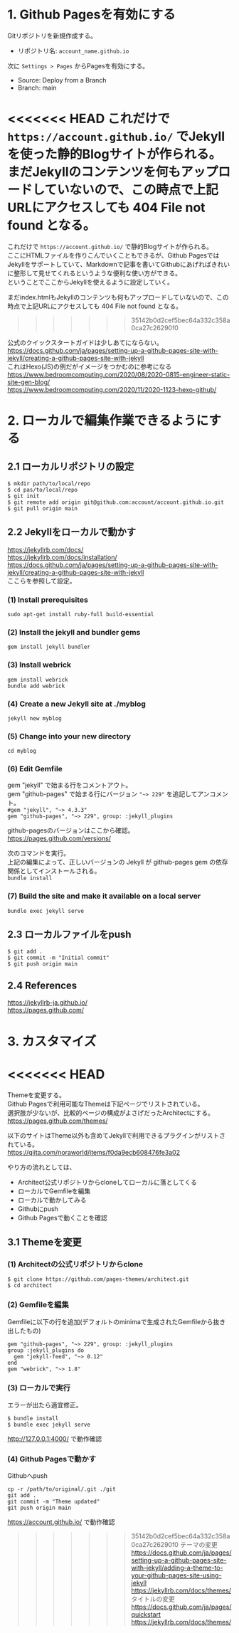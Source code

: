 

# 1. Github Pagesを有効にする
Gitリポジトリを新規作成する。<br>
- リポジトリ名: `account_name.github.io`<br>

次に `Settings > Pages` からPagesを有効にする。
- Source: Deploy from a Branch
- Branch: main

<<<<<<< HEAD
これだけで `https://account.github.io/` でJekyllを使った静的Blogサイトが作られる。<br>
まだJekyllのコンテンツを何もアップロードしていないので、この時点で上記URLにアクセスしても 404 File not found となる。
=======
これだけで `https://account.github.io/` で静的Blogサイトが作られる。<br>
ここにHTMLファイルを作りこんでいくこともできるが、Github PagesではJekyllをサポートしていて、Markdownで記事を書いてGithubにあげればきれいに整形して見せてくれるというような便利な使い方ができる。<br>
ということでここからJekyllを使えるように設定していく。

まだindex.htmlもJekyllのコンテンツも何もアップロードしていないので、この時点で上記URLにアクセスしても 404 File not found となる。
>>>>>>> 35142b0d2cef5bec64a332c358a0ca27c26290f0

公式のクイックスタートガイドは少しあてにならない。<br>
https://docs.github.com/ja/pages/setting-up-a-github-pages-site-with-jekyll/creating-a-github-pages-site-with-jekyll<br>
これはHexo(JS)の例だがイメージをつかむのに参考になる<br>
https://www.bedroomcomputing.com/2020/08/2020-0815-engineer-static-site-gen-blog/<br>
https://www.bedroomcomputing.com/2020/11/2020-1123-hexo-github/

# 2. ローカルで編集作業できるようにする
## 2.1 ローカルリポジトリの設定
```
$ mkdir path/to/local/repo
$ cd pas/to/local/repo
$ git init
$ git remote add origin git@github.com:account/account.github.io.git
$ git pull origin main
```

## 2.2 Jekyllをローカルで動かす
https://jekyllrb.com/docs/<br>
https://jekyllrb.com/docs/installation/<br>
https://docs.github.com/ja/pages/setting-up-a-github-pages-site-with-jekyll/creating-a-github-pages-site-with-jekyll<br>
ここらを参照して設定。

### (1) Install prerequisites
`sudo apt-get install ruby-full build-essential`

### (2) Install the jekyll and bundler gems
`gem install jekyll bundler`

### (3) Install webrick
`gem install webrick`<br>
`bundle add webrick`

### (4) Create a new Jekyll site at ./myblog
`jekyll new myblog`

### (5) Change into your new directory<br>
`cd myblog`

### (6) Edit Gemfile
gem "jekyll" で始まる行をコメントアウト。<br>
gem "github-pages" で始まる行にバージョン `"~> 229"` を追記してアンコメント。<br>
`#gem "jekyll", "~> 4.3.3"`<br>
`gem "github-pages", "~> 229", group: :jekyll_plugins`

github-pagesのバージョンはここから確認。<br>
https://pages.github.com/versions/

次のコマンドを実行。<br>
上記の編集によって、正しいバージョンの Jekyll が github-pages gem の依存関係としてインストールされる。<br>
`bundle install`

### (7) Build the site and make it available on a local server
`bundle exec jekyll serve`

## 2.3 ローカルファイルをpush
```
$ git add .
$ git commit -m "Initial commit"
$ git push origin main
```

## 2.4 References
https://jekyllrb-ja.github.io/<br>
https://pages.github.com/

# 3. カスタマイズ
<<<<<<< HEAD
=======
Themeを変更する。<br>
Github Pagesで利用可能なThemeは下記ページでリストされている。<br>
選択肢が少ないが、比較的ページの構成がよさげだったArchitectにする。<br>
https://pages.github.com/themes/<br>

以下のサイトはTheme以外も含めてJekyllで利用できるプラグインがリストされている。<br>
https://qiita.com/noraworld/items/f0da9ecb608476fe3a02

やり方の流れとしては、<br>
- Architect公式リポジトリからcloneしてローカルに落としてくる
- ローカルでGemfileを編集
- ローカルで動かしてみる
- Githubにpush
- Github Pagesで動くことを確認

## 3.1 Themeを変更
### (1) Architectの公式リポジトリからclone
```
$ git clone https://github.com/pages-themes/architect.git
$ cd architect
```

### (2) Gemfileを編集
Gemfileに以下の行を追加(デフォルトのminimaで生成されたGemfileから抜き出したもの)
```
gem "github-pages", "~> 229", group: :jekyll_plugins
group :jekyll_plugins do
  gem "jekyll-feed", "~> 0.12"
end
gem "webrick", "~> 1.8"
```

### (3) ローカルで実行
エラーが出たら適宜修正。
```
$ bundle install
$ bundle exec jekyll serve
```
http://127.0.0.1:4000/ で動作確認

### (4) Github Pagesで動かす
Githubへpush
```
cp -r /path/to/original/.git ./git
git add .
git commit -m "Theme updated"
git push origin main
```
https://account.github.io/ で動作確認


>>>>>>> 35142b0d2cef5bec64a332c358a0ca27c26290f0
テーマの変更<br>
https://docs.github.com/ja/pages/setting-up-a-github-pages-site-with-jekyll/adding-a-theme-to-your-github-pages-site-using-jekyll<br>
https://jekyllrb.com/docs/themes/<br>
タイトルの変更<br>
https://docs.github.com/ja/pages/quickstart<br>
https://jekyllrb.com/docs/themes/